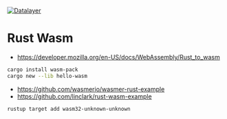 [![Datalayer](https://assets.datalayer.design/datalayer-25.svg)](https://datalayer.io)

# Rust Wasm

- https://developer.mozilla.org/en-US/docs/WebAssembly/Rust_to_wasm

```bash
cargo install wasm-pack
cargo new --lib hello-wasm
```

- https://github.com/wasmerio/wasmer-rust-example
- https://github.com/linclark/rust-wasm-example

```bash
rustup target add wasm32-unknown-unknown
```
